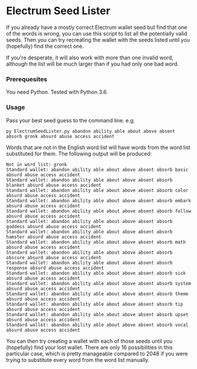 # Electrum Seed Lister

If you already have a mostly correct Electrum wallet seed but find that one of the words is wrong,
you can use this script to list all the potentially valid seeds. Then you can try recreating the wallet with
the seeds listed until you (hopefully) find the correct one.

If you're desperate, it will also work with more than one invalid word, although the list will be
much larger than if you had only one bad word.

### Prerequesites

You need Python. Tested with Python 3.6.

### Usage

Pass your best seed guess to the command line. e.g.

```
py ElectrumSeedLister.py abandon ability able about above absent absorb gronk absurd abuse access accident
```
Words that are not in the English word list will have words from the word list substituted for them. The following
output will be produced:
```
Not in word list: gronk
Standard wallet: abandon ability able about above absent absorb basic absurd abuse access accident
Standard wallet: abandon ability able about above absent absorb blanket absurd abuse access accident
Standard wallet: abandon ability able about above absent absorb color absurd abuse access accident
Standard wallet: abandon ability able about above absent absorb embark absurd abuse access accident
Standard wallet: abandon ability able about above absent absorb follow absurd abuse access accident
Standard wallet: abandon ability able about above absent absorb goddess absurd abuse access accident
Standard wallet: abandon ability able about above absent absorb hamster absurd abuse access accident
Standard wallet: abandon ability able about above absent absorb math absurd abuse access accident
Standard wallet: abandon ability able about above absent absorb obscure absurd abuse access accident
Standard wallet: abandon ability able about above absent absorb response absurd abuse access accident
Standard wallet: abandon ability able about above absent absorb sick absurd abuse access accident
Standard wallet: abandon ability able about above absent absorb system absurd abuse access accident
Standard wallet: abandon ability able about above absent absorb theme absurd abuse access accident
Standard wallet: abandon ability able about above absent absorb tip absurd abuse access accident
Standard wallet: abandon ability able about above absent absorb upset absurd abuse access accident
Standard wallet: abandon ability able about above absent absorb vocal absurd abuse access accident
```
You can then try creating a wallet with each of those seeds until you (hopefully) find your lost wallet.
There are only 16 possibilities in this particular case, which is pretty manageable compared to 2048 if
you were trying to substitute every word from the word list manually.